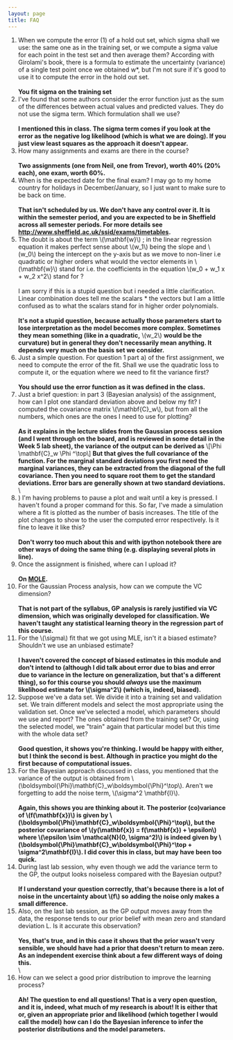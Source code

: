 ```yaml
---
layout: page
title: FAQ
---
```



1.  When we compute the error (1) of a hold out set, which sigma shall
    we use: the same one as in the training set, or we compute a sigma
    value for each point in the test set and then average them?
    According with Girolami's book, there is a formula to estimate the
    uncertainty (variance) of a single test point once we obtained w\*,
    but I'm not sure if it's good to use it to compute the error in the
    hold out set.\
    \
    **You fit sigma on the training set**
2.  I've found that some authors consider the error function just as the
    sum of the differences between actual values and predicted values.
    They do not use the sigma term. Which formulation shall we use?\
    \
    **I mentioned this in class. The sigma term comes if you look at the
    error as the negative log likelihood (which is what we are doing).
    If you just view least squares as the approach it doesn't appear.**
3.  How many assignments and exams are there in the course?\
    \
    **Two assignments (one from Neil, one from Trevor), worth 40% (20%
    each), one exam, worth 60%.**
4.  When is the expected date for the final exam? I may go to my home
    country for holidays in December/January, so I just want to make
    sure to be back on time.\
    \
    **That isn't scheduled by us. We don't have any control over it. It
    is within the semester period, and you are expected to be in
    Sheffield across all semester periods. For more details see
    <http://www.sheffield.ac.uk/ssid/exams/timetables>.**
5.  The doubt is about the term \\(\\mathbf{w}\\) ; in the linear
    regression equation it makes perfect sense about \\(w\_1\\) being
    the slope and \\(w\_0\\) being the intercept on the y-axis but as we
    move to non-liner i.e quadratic or higher orders what would the
    vector elements in \\(\\mathbf{w}\\) stand for i.e. the coefficients
    in the equation \\(w\_0 + w\_1 x + w\_2 x\^2\\) stand for ?\
    \
    I am sorry if this is a stupid question but i needed a little
    clarification. Linear combination does tell me the scalars \* the
    vectors but I am a little confused as to what the scalars stand for
    in higher order polynomials.\
    \
    **It's not a stupid question, because actually those parameters
    start to lose interpretation as the model becomes more complex.
    Sometimes they mean something (like in a quadratic,** \\(w\_2\\)
    **would be the curvature) but in general they don't necessarily mean
    anything. It depends very much on the basis set we consider.**
6.  Just a simple question. For question 1 part a) of the first
    assignment, we need to compute the error of the fit. Shall we use
    the quadratic loss to compute it, or the equation where we need to
    fit the variance first?\
    \
    **You should use the error function as it was defined in the
    class.**
7.  Just a brief question: in part 3 (Bayesian analysis) of the
    assignment, how can I plot one standard deviation above and below my
    fit? I computed the covariance matrix \\(\\mathbf{C}\_w\\), but from
    all the numbers, which ones are the ones I need to use for
    plotting?\
    \
    **As it explains in the lecture slides from the Gaussian process
    session (and I went through on the board, and is reviewed in some
    detail in the Week 5 lab sheet), the variance of the output can be
    derived as** \\[\\Phi \\mathbf{C}\_w \\Phi \^\\top\\] **But that
    gives the full covariance of the function. For the marginal standard
    deviations you first need the marginal variances, they can be
    extracted from the diagonal of the full covariance. Then you need to
    square root them to get the standard deviations. Error bars are
    generally shown at two standard deviations.**\
    \
8.  ) I'm having problems to pause a plot and wait until a key is
    pressed. I haven't found a proper command for this. So far, I've
    made a simulation where a fit is plotted as the number of basis
    increases. The title of the plot changes to show to the user the
    computed error respectively. Is it fine to leave it like this?\
    \
    **Don't worry too much about this and with ipython notebook there
    are other ways of doing the same thing (e.g. displaying several
    plots in line).**
9.  Once the assignment is finished, where can I upload it?\
    \
    **On [MOLE](http://vle.shef.ac.uk).**
10. For the Gaussian Process analysis, how can we compute the VC
    dimension?\
    \
    **That is not part of the syllabus, GP analysis is rarely justified
    via VC dimension, which was originally developed for classification.
    We haven't taught any statistical learning theory in the regression
    part of this course.**
11. For the \\(\\sigma\\) fit that we got using MLE, isn't it a biased
    estimate? Shouldn't we use an unbiased estimate?\
    \
    **I haven't covered the concept of biased estimates in this module
    and don't intend to (although I did talk about error due to bias and
    error due to variance in the lecture on generalization, but that's a
    different thing), so for this course you should *always* use the
    maximum likelihood estimate for \\(\\sigma\^2\\) (which is, indeed,
    biased).**
12. Suppose we've a data set. We divide it into a training set and
    validation set. We train different models and select the most
    appropriate using the validation set. Once we've selected a model,
    which parameters should we use and report? The ones obtained from
    the training set? Or, using the selected model, we "train" again
    that particular model but this time with the whole data set?\
    \
    **Good question, it shows you're thinking. I would be happy with
    either, but I think the second is best. Although in practice you
    might do the first because of computational issues.**
13. For the Bayesian approach discussed in class, you mentioned that the
    variance of the output is obtained from
    \\(\\boldsymbol{\\Phi}\\mathbf{C}\_w\\boldsymbol{\\Phi}\^\\top\\).
    Aren't we forgetting to add the noise term, \\(\\sigma\^2
    \\mathbf{I}\\).\
    \
    **Again, this shows you are thinking about it. The posterior
    (co)variance of \\(f(\\mathbf{x})\\) is given by
    \\(\\boldsymbol{\\Phi}\\mathbf{C}\_w\\boldsymbol{\\Phi}\^\\top\\),
    but the posterior covariance of \\(y(\\mathbf{x}) = f(\\mathbf{x}) +
    \\epsilon\\) where \\(\\epsilon \\sim \\mathcal{N}(0, \\sigma\^2)\\)
    is indeed given by
    \\(\\boldsymbol{\\Phi}\\mathbf{C}\_w\\boldsymbol{\\Phi}\^\\top +
    \\sigma\^2\\mathbf{I}\\). I did cover this in class, but may have
    been too quick.**
14. During last lab session, why even though we add the variance term to
    the GP, the output looks noiseless compared with the Bayesian
    output?\
    \
    **If I understand your question correctly, that's because there is a
    lot of noise in the uncertainty about \\(f\\) so adding the noise
    only makes a small difference.**
15. Also, on the last lab session, as the GP output moves away from the
    data, the response tends to our prior belief with mean zero and
    standard deviation L. Is it accurate this observation?\
    \
    **Yes, that's true, and in this case it shows that the prior wasn't
    very sensible, we should have had a prior that doesn't return to
    mean zero. As an independent exercise think about a few different
    ways of doing this.**\
    \
16. How can we select a good prior distribution to improve the learning
    process?\
    \
    **Ah! The question to end all questions! That is a very open
    question, and it is, indeed, what much of my research is about! It
    is either that or, given an appropriate prior and likelihood (which
    together I would call the model) how can I do the Bayesian inference
    to infer the posterior distributions and the model parameters.**

